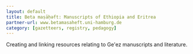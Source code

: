 ```yaml
---
layout: default
title: Beta maṣāḥǝft: Manuscripts of Ethiopia and Eritrea
partner-url: www.betamasaheft.uni-hamburg.de
category: [gazetteers, registry, pedagogy]
---
```

Creating and linking resources relating to Ge'ez manuscripts and literature.
